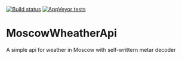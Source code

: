 [![Build status](https://ci.appveyor.com/api/projects/status/ey4q6h98wy6wn12r?svg=true)](https://ci.appveyor.com/project/Travonka/moscowwheatherapi)
[![AppVeyor tests](https://img.shields.io/appveyor/tests/Travonka/moscowwheatherapi)](https://ci.appveyor.com/project/Travonka/moscowwheatherapi/build/tests)
<br>
# MoscowWheatherApi
A simple api for weather in Moscow with self-writtern metar decoder

